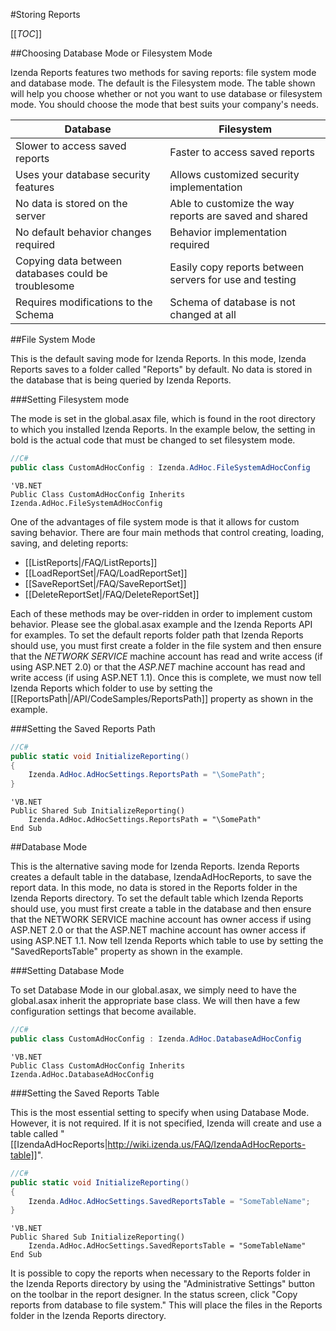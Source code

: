 #Storing Reports

[[_TOC_]]

##Choosing Database Mode or Filesystem Mode

Izenda Reports features two methods for saving reports: file system mode and database mode. The default is the Filesystem mode. The table shown will help you choose whether or not you want to use database or filesystem mode. You should choose the mode that best suits your company's needs.

|Database|Filesystem|
|--------|----------|
|Slower to access saved reports |Faster to access saved reports|
|Uses your database security features|Allows customized security implementation|
|No data is stored on the server|Able to customize the way reports are saved and shared|
|No default behavior changes required|Behavior implementation required|
|Copying data between databases could be troublesome|Easily copy reports between servers for use and testing|
|Requires modifications to the Schema|Schema of database is not changed at all|

##File System Mode

This is the default saving mode for Izenda Reports. In this mode, Izenda Reports saves to a folder called "Reports" by default. No data is stored in the database that is being queried by Izenda Reports. 

###Setting Filesystem mode

The mode is set in the global.asax file, which is found in the root directory to which you installed Izenda Reports. In the example below, the setting in bold is the actual code that must be changed to set filesystem mode.

```csharp
//C#
public class CustomAdHocConfig : Izenda.AdHoc.FileSystemAdHocConfig
```

```visualbasic
'VB.NET
Public Class CustomAdHocConfig Inherits Izenda.AdHoc.FileSystemAdHocConfig
```

One of the advantages of file system mode is that it allows for custom saving behavior. There are four main methods that control creating, loading, saving, and deleting reports:

* [[ListReports|/FAQ/ListReports]]
* [[LoadReportSet|/FAQ/LoadReportSet]]
* [[SaveReportSet|/FAQ/SaveReportSet]]
* [[DeleteReportSet|/FAQ/DeleteReportSet]]

Each of these methods may be over-ridden in order to implement custom behavior. Please see the global.asax example and the Izenda Reports API for examples. To set the default reports folder path that Izenda Reports should use, you must first create a folder in the file system and then ensure that the *NETWORK SERVICE* machine account has read and write access (if using ASP.NET 2.0) or that the *ASP.NET* machine account has read and write access (if using ASP.NET 1.1). Once this is complete, we must now tell Izenda Reports which folder to use by setting the [[ReportsPath|/API/CodeSamples/ReportsPath]] property as shown in the example.

###Setting the Saved Reports Path

```csharp
//C#
public static void InitializeReporting()
{
    Izenda.AdHoc.AdHocSettings.ReportsPath = "\SomePath";
}
```

```visualbasic
'VB.NET
Public Shared Sub InitializeReporting()
    Izenda.AdHoc.AdHocSettings.ReportsPath = "\SomePath"
End Sub
```

##Database Mode

This is the alternative saving mode for Izenda Reports. Izenda Reports creates a default table in the database, IzendaAdHocReports, to save the report data. In this mode, no data is stored in the Reports folder in the Izenda Reports directory. To set the default table which Izenda Reports should use, you must first create a table in the database and then ensure that the NETWORK SERVICE machine account has owner access if using ASP.NET 2.0 or that the ASP.NET machine account has owner access if using ASP.NET 1.1. Now tell Izenda Reports which table to use by setting the "SavedReportsTable" property as shown in the example.

###Setting Database Mode

To set Database Mode in our global.asax, we simply need to have the global.asax inherit the appropriate base class. We will then have a few configuration settings that become available.

```csharp
//C#
public class CustomAdHocConfig : Izenda.AdHoc.DatabaseAdHocConfig
```

```visualbasic
'VB.NET
Public Class CustomAdHocConfig Inherits Izenda.AdHoc.DatabaseAdHocConfig
```

###Setting the Saved Reports Table

This is the most essential setting to specify when using Database Mode. However, it is not required. If it is not specified, Izenda will create and use a table called "[[IzendaAdHocReports|http://wiki.izenda.us/FAQ/IzendaAdHocReports-table]]".
```csharp
//C#
public static void InitializeReporting()
{
    Izenda.AdHoc.AdHocSettings.SavedReportsTable = "SomeTableName";
}
```

```visualbasic
'VB.NET
Public Shared Sub InitializeReporting()
    Izenda.AdHoc.AdHocSettings.SavedReportsTable = "SomeTableName"
End Sub
```

It is possible to copy the reports when necessary to the Reports folder in the Izenda Reports directory by using the "Administrative Settings" button on the toolbar in the report designer. In the status screen, click "Copy reports from database to file system." This will place the files in the Reports folder in the Izenda Reports directory.
